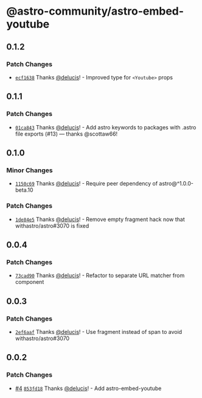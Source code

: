 # @astro-community/astro-embed-youtube

## 0.1.2

### Patch Changes

- [`ecf1638`](https://github.com/astro-community/astro-embed/commit/ecf1638e68f7c31ca6a4fcba1f0034bd6f661203) Thanks [@delucis](https://github.com/delucis)! - Improved type for `<Youtube>` props

## 0.1.1

### Patch Changes

- [`01ca843`](https://github.com/astro-community/astro-embed/commit/01ca8433c9110a164c45fe1784f48ee4324d8661) Thanks [@delucis](https://github.com/delucis)! - Add astro keywords to packages with .astro file exports (#13) — thanks @scottaw66!

## 0.1.0

### Minor Changes

- [`1150c69`](https://github.com/astro-community/astro-embed/commit/1150c69099cca8dc15dc1492b0367e9ec7bf5cf9) Thanks [@delucis](https://github.com/delucis)! - Require peer dependency of astro@^1.0.0-beta.10

### Patch Changes

- [`1de84e5`](https://github.com/astro-community/astro-embed/commit/1de84e541dbb71fdbdf84212f0767bd17a304834) Thanks [@delucis](https://github.com/delucis)! - Remove empty fragment hack now that withastro/astro#3070 is fixed

## 0.0.4

### Patch Changes

- [`73cad90`](https://github.com/astro-community/astro-embed/commit/73cad907749a9269b58b915718466eb8a327a9bf) Thanks [@delucis](https://github.com/delucis)! - Refactor to separate URL matcher from component

## 0.0.3

### Patch Changes

- [`2ef6aaf`](https://github.com/astro-community/astro-embed/commit/2ef6aafda66632c4028a409b8f1c3a1e78b20586) Thanks [@delucis](https://github.com/delucis)! - Use fragment instead of span to avoid withastro/astro#3070

## 0.0.2

### Patch Changes

- [#4](https://github.com/astro-community/astro-embed/pull/4) [`853fd18`](https://github.com/astro-community/astro-embed/commit/853fd18441ae99f3caab6ef8e55e1998bdd08584) Thanks [@delucis](https://github.com/delucis)! - Add astro-embed-youtube
